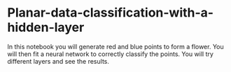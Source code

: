 # Planar-data-classification-with-a-hidden-layer
 In this notebook you will generate red and blue points to form a flower. You will then fit a neural network to correctly classify the points. You will try different layers and see the results.
